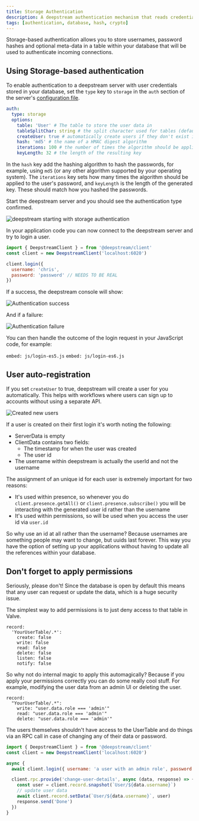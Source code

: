 ```yaml
---
title: Storage Authentication
description: A deepstream authentication mechanism that reads credentials and userdata via the storage adaptor
tags: [authentication, database, hash, crypto]
---
```


Storage-based authentication allows you to store usernames, password hashes and optional meta-data in a table within
your database that will be used to authenticate incoming connections.

## Using Storage-based authentication

To enable authentication to a deepstream server with user credentials stored in your database, set the `type` key to `storage` in the `auth` section of the server's [configuration file](/docs/server/configuration/).

```yaml
auth:
  type: storage
  options:
    table: 'User' # The table to store the user data in
    tableSplitChar: string # the split character used for tables (defaults to /)
    createUser: true # automatically create users if they don't exist in the database
    hash: 'md5' # the name of a HMAC digest algorithm
    iterations: 100 # the number of times the algorithm should be applied
    keyLength: 32 # the length of the resulting key
```

In the `hash` key add the hashing algorithm to hash the passwords, for example,
using `md5` (or any other algorithm supported by your operating system). The `iterations` key sets how many times the algorithm should be applied to the user's password, and `keyLength` is the length of the generated key. These should match how you hashed the passwords.

Start the deepstream server and you should see the authentication type confirmed.

![deepstream starting with storage authentication](ds-auth-storage-start.png)

In your application code you can now connect to the deepstream server and try to login a user.

```javascript
import { DeepstreamClient } = from '@deepstream/client'
const client = new DeepstreamClient('localhost:6020')

client.login({
  username: 'chris',
  password: 'password' // NEEDS TO BE REAL
})
```

If a success, the deepstream console will show:

![Authentication success](ds-auth-storage-success.png)

And if a failure:

![Authentication failure](ds-auth-storage-failure.png)

You can then handle the outcome of the login request in your JavaScript code, for example:

`embed: js/login-es5.js`
`embed: js/login-es6.js`

## User auto-registration

If you set `createUser` to true, deepstream will create a user for you automatically. This helps with
workflows where users can sign up to accounts without using a separate API.

![Created new users](ds-auth-storage-created-user.png)

If a user is created on their first login it's worth noting the following:

- ServerData is empty
- ClientData contains two fields:
  - The timestamp for when the user was created
  - The user id
- The username within deepstream is actually the userId and not the username

The assignment of an unique id for each user is extremely important for two reasons:

- It's used within presence, so whenever you do `client.presence.getAll()` or `client.presence.subscribe()`
you will be interacting with the generated user id rather than the username
- It's used within permissions, so will be used when you access the user id via `user.id`

So why use an id at all rather than the username? Because usernames are something people may want to change,
but uuids last forever. This way you have the option of setting up your applications without having to update
all the references within your database.

## Don't forget to apply permissions

Seriously, please don't! Since the database is open by default this means that any user can request or update
the data, which is a huge security issue.

The simplest way to add permissions is to just deny access to that table in Valve.

```
record:
  'YourUserTable/.*':
    create: false
    write: false
    read: false
    delete: false
    listen: false
    notify: false
```

So why not do internal magic to apply this automagically? Because if you apply your permissions correctly you can do some really cool stuff. For example, modifying the user data from an admin UI or deleting the user.

```
record:
  "YourUserTable/.*":
    write: "user.data.role === 'admin'"
    read: "user.data.role === 'admin'"
    delete: "user.data.role === 'admin'"
```

The users themselves shouldn't have access to the UserTable and do things via an RPC call in case of changing any of their data or password.

```javascript
import { DeepstreamClient } = from '@deepstream/client'
const client = new DeepstreamClient('localhost:6020')

async {
  await client.login({ username: 'a user with an admin role', password: '1234' })

  client.rpc.provide('change-user-details', async (data, response) => {
    const user = client.record.snapshot(`User/${data.username}`)
    // update user data
    await client.record.setData(`User/${data.username}`, user)
    response.send('Done')
  })
}
```